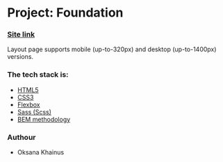 # Project: Foundation

### [Site link](https://oksanas1.github.io/foundation-website/)

Layout page supports mobile (up-to-320px) and desktop (up-to-1400px) versions.

### The tech stack is:

- [HTML5](https://en.wikipedia.org/wiki/HTML5)
- [CSS3](https://en.wikipedia.org/wiki/CSS)
- [Flexbox](https://en.wikipedia.org/wiki/CSS_Flexible_Box_Layout)
- [Sass (Scss)](https://sass-lang.com/)
- [BEM methodology](https://en.bem.info/methodology/)

### Authour

- Oksana Khainus
